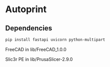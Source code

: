 # Autoprint

## Dependencies
```bash
pip install fastapi uvicorn python-multipart
```

FreeCAD    in lib/FreeCAD_1.0.0

Slic3r PE  in lib/PrusaSlicer-2.9.0
